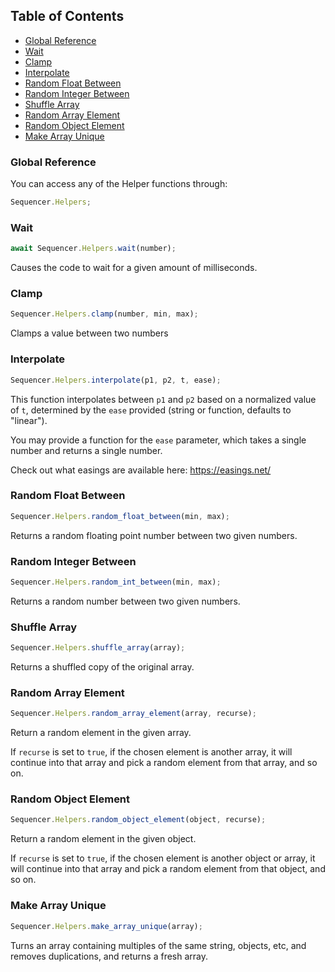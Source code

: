 ## Table of Contents

- [Global Reference](#global-reference)
- [Wait](#wait)
- [Clamp](#clamp)
- [Interpolate](#interpolate)
- [Random Float Between](#random-float-between)
- [Random Integer Between](#random-integer-between)
- [Shuffle Array](#shuffle-array)
- [Random Array Element](#random-array-element)
- [Random Object Element](#random-object-element)
- [Make Array Unique](#make-array-unique)

### Global Reference

You can access any of the Helper functions through:

```js
Sequencer.Helpers;
```

### Wait

```js
await Sequencer.Helpers.wait(number);
```

Causes the code to wait for a given amount of milliseconds.

### Clamp

```js
Sequencer.Helpers.clamp(number, min, max);
```

Clamps a value between two numbers

### Interpolate

```js
Sequencer.Helpers.interpolate(p1, p2, t, ease);
```

This function interpolates between `p1` and `p2` based on a normalized value of `t`, determined by the `ease` provided (string or function, defaults to "linear").

You may provide a function for the `ease` parameter, which takes a single number and returns a single number.

Check out what easings are available here: https://easings.net/

### Random Float Between

```js
Sequencer.Helpers.random_float_between(min, max);
```

Returns a random floating point number between two given numbers.

### Random Integer Between

```js
Sequencer.Helpers.random_int_between(min, max);
```

Returns a random number between two given numbers.

### Shuffle Array

```js
Sequencer.Helpers.shuffle_array(array);
```

Returns a shuffled copy of the original array.

### Random Array Element

```js
Sequencer.Helpers.random_array_element(array, recurse);
```

Return a random element in the given array.

If `recurse` is set to `true`, if the chosen element is another array, it will continue into that array and pick a random element from that array, and so on.

### Random Object Element

```js
Sequencer.Helpers.random_object_element(object, recurse);
```

Return a random element in the given object.

If `recurse` is set to `true`, if the chosen element is another object or array, it will continue into that array and pick a random element from that object, and so on.

### Make Array Unique

```js
Sequencer.Helpers.make_array_unique(array);
```

Turns an array containing multiples of the same string, objects, etc, and removes duplications, and returns a fresh array.
